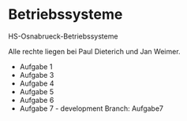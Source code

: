 # Betriebssysteme
<p>HS-Osnabrueck-Betriebssysteme</p>
<p>Alle rechte liegen bei Paul Dieterich und Jan Weimer. </p>
<ul>
  <li>Aufgabe 1</li>
  <li>Aufgabe 3</li>
  <li>Aufgabe 4</li>
  <li>Aufgabe 5</li>
  <li>Aufgabe 6</li>
  <li>Aufgabe 7 - development Branch: Aufgabe7</li> 
</ul>

